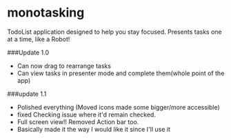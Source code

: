 # monotasking
TodoList application designed to help you stay focused. Presents tasks one at a time, like a Robot!







###Update 1.0
- Can now drag to rearrange tasks
- Can view tasks in presenter mode and complete them(whole point of the app)


###update 1.1
- Polished everything (Moved icons made some bigger/more accessible)
- fixed Checking issue where it'd remain checked.
- Full screen view!! Removed Action bar too.
- Basically made it the way I would like it since I'll use it